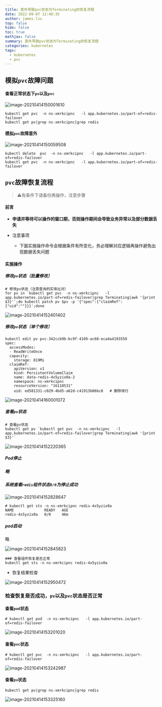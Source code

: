 ```yaml
---
title: 意外导致pvc状态为Terminating的恢复流程
date: 2022-09-07 12:40:35
author: james.liu
top: false
hide: false
toc: true
mathjax: false
summary: 意外导致pvc状态为Terminating的恢复流程
categories: kubernetes
tags:
  - kubernetes
  - pvc
---
```


## 模拟`pvc`故障问题

#### 查看正常状态下`pv`以及`pvc`

  ![image-20210414150001610](https://buleye.oss-cn-shenzhen.aliyuncs.com/images/202209081501275.png)

  ```
  kubectl get pvc  -n ns-xmrkcipnc   -l app.kubernetes.io/part-of=redis-failover
  kubectl get pv|grep ns-xmrkcipnc|grep redis
  ```

#### 模拟`pvc`故障意外

  ![image-20210414150059508](https://buleye.oss-cn-shenzhen.aliyuncs.com/images/202209081501917.png)

  ```
  kubectl delete  pvc  -n ns-xmrkcipnc   -l app.kubernetes.io/part-of=redis-failover
  kubectl get pvc  -n ns-xmrkcipnc   -l app.kubernetes.io/part-of=redis-failover
  ```

  

  ## `pvc`故障恢复流程

> ⚠️有条件下请备份再操作，注意步骤

#### 前言

- **申请并等待可以操作的窗口期，否则操作期间会导致业务异常以及部分数据丢失**

- 注意事项
  - 下面实施操作命令会根据条件有所变化，务必理解对应逻辑再操作避免出现数据丢失问题

#### 实施操作

##### **修改`pv`状态（批量修改）**

  ```
  # 修改pv状态（注意查询的实体比对）
  for pv in `kubectl get pvc  -n ns-xmrkcipnc   -l app.kubernetes.io/part-of=redis-failover|grep Terminating|awk '{print $3}'`;do kubectl patch pv $pv -p '{"spec":{"claimRef":{"uid":""}}}';done
  ```

  ![image-20210414152401402](https://buleye.oss-cn-shenzhen.aliyuncs.com/images/202209081501435.png)



##### 修改`pv`状态（单个修改）

  ```
  kubectl edit pv pvc-342ccb9b-bc9f-4169-ac68-eca4a4193550
  spec:
    accessModes:
    - ReadWriteOnce
    capacity:
      storage: 819Mi
    claimRef:
      apiVersion: v1
      kind: PersistentVolumeClaim
      name: data-redis-4x5yzix0a-2
      namespace: ns-xmrkcipnc
      resourceVersion: "16118531"
      uid: ed581331-c029-4bd5-a62d-c41913b06bc8   # 删除改行
  ```

![image-20210414160001072](https://buleye.oss-cn-shenzhen.aliyuncs.com/images/202209081501611.png)

##### 查看`pv`状态

  ```
  # 查看pv状态
  kubectl get pv `kubectl get pvc  -n ns-xmrkcipnc   -l app.kubernetes.io/part-of=redis-failover|grep Terminating|awk '{print $3}'`
  ```

  ![image-20210414152220365](https://buleye.oss-cn-shenzhen.aliyuncs.com/images/202209081501286.png)

##### Pod停止

##### 略  

##### 系统查看`redis`组件状态`0/0`为停止成功

  ![image-20210414152828647](https://buleye.oss-cn-shenzhen.aliyuncs.com/images/202209081501925.png)

  ```
  # kubectl get sts -n ns-xmrkcipnc redis-4x5yzix0a
  NAME              READY   AGE
  redis-4x5yzix0a   0/0     46m
  ```

##### pod启动

略

![image-20210414152845823](https://buleye.oss-cn-shenzhen.aliyuncs.com/images/202209081502302.png)

```
### 查看组件恢复是否正常
kubectl get sts -n ns-xmrkcipnc redis-4x5yzix0a
```

- 恢复结果检查

![image-20210414152950472](https://buleye.oss-cn-shenzhen.aliyuncs.com/images/202209081502715.png)



### 检查恢复是否成功，`pv`以及`pvc`状态是否正常

#### 查看`pod`状态

  ```
  # kubectl get pod  -n ns-xmrkcipnc   -l app.kubernetes.io/part-of=redis-failover
  ```

  ![image-20210414153201020](https://buleye.oss-cn-shenzhen.aliyuncs.com/images/202209081502231.png)

#### 查看`pvc`状态

  ```
  # kubectl get pvc  -n ns-xmrkcipnc   -l app.kubernetes.io/part-of=redis-failover
  ```

  ![image-20210414153242987](https://buleye.oss-cn-shenzhen.aliyuncs.com/images/202209081502803.png)

#### 查看`pv`状态

  ```
  kubectl get pv|grep ns-xmrkcipnc|grep redis
  ```

  ![image-20210414153325160](https://buleye.oss-cn-shenzhen.aliyuncs.com/images/202209081502052.png)
